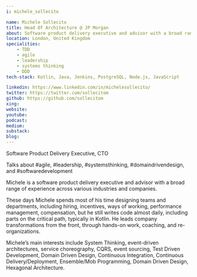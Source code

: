 ```yaml
---
i: michele_sollecito

name: Michele Sollecito
title: Head Of Architecture @ JP Morgan
about: Software product delivery executive and advisor with a broad range of experience across various industries and companies
location: London, United Kingdom
specialities:
    - TDD
    - agile
    - leadership
    - systems thinking
    - DDD
tech-stack: Kotlin, Java, Jenkins, PostgreSQL, Node.js, JavaScript

linkedin: https://www.linkedin.com/in/michelesollecito/
twitter: https://twitter.com/sollecitom
github: https://github.com/sollecitom
xing: 
website: 
youtube: 
podcast: 
medium: 
substack: 
blog: 
---
```


Software Product Delivery Executive, CTO

Talks about #agile, #leadership, #systemsthinking, #domaindrivendesign, and #softwaredevelopment



Michele is a software product delivery executive and advisor with a broad range of experience across various industries and companies.

These days Michele spends most of his time designing teams and departments, including hiring, incentives, ways of working, performance management, compensation, but he still writes code almost daily, including parts on the critical path, typically in Kotlin. He leads company transformations from the front, through hands-on work, coaching, and re-organizations.

Michele’s main interests include System Thinking, event-driven architectures, service choreography, CQRS, event sourcing, Test Driven Development, Domain Driven Design, Continuous Integration, Continuous Delivery/Deployment, Ensemble/Mob Programming, Domain Driven Design, Hexagonal Architecture.